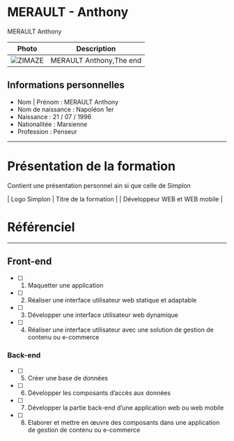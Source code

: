 # MERAULT - Anthony
MERAULT Anthony

| Photo | Description |
| ------------- | ------------- |
| ![ZIMAZE](https://i.pinimg.com/564x/90/3b/2b/903b2b28d8335e34cc13a91c3d769adb.jpg) | MERAULT  Anthony,The end |

## Informations personnelles

* Nom | Prénom : MERAULT  Anthony
* Nom de naissance : Napoléon 1er
* Naissance : 21 / 07 / 1996
* Nationalitée : Marsienne
* Profession : Penseur

----------------------------------
# Présentation de la formation

Contient une présentation personnel ain si que celle de Simplon

| Logo Simplon | Titre de la formation |
| Développeur WEB et WEB mobile |

# Référenciel
----------------------------------
## Front-end

- [ ] 1. Maquetter une application
- [ ] 2. Réaliser une interface utilisateur web statique et adaptable     
- [ ] 3. Développer une interface utilisateur web dynamique 
- [ ] 4. Réaliser une interface utilisateur avec une solution de gestion de contenu ou e-commerce    

### Back-end

- [ ] 5. Créer une base de données      
- [ ] 6. Développer les composants d’accès aux données    
- [ ] 7. Développer la partie back-end d’une application web ou web mobile    
- [ ] 8. Elaborer et mettre en œuvre des composants dans une application de gestion de contenu ou e-commerce 
